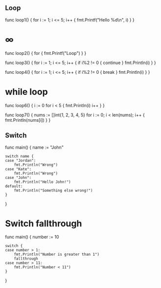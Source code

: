 ## Loop

func loop1() {
	for i := 1; i <= 5; i++ {
		fmt.Printf("Hello %d\n", i)
	}
}

# ∞
func loop2() {
	for {
		fmt.Printf("Loop")
	}
}

func loop3() {
	for i := 1; i <= 5; i++ {
		if i%2 != 0 {
			continue
		}
		fmt.Println(i)
	}
}

func loop4() {
	for i := 1; i <= 5; i++ {
		if i%2 != 0 {
			break
		}
		fmt.Println(i)
	}
}

# while loop
func loop6() {
	i := 0
	for i < 5 {
		fmt.Println(i)
		i++
	}
}

func loop7() {
	nums := []int{1, 2, 3, 4, 5}
	for i := 0; i < len(nums); i++ {
		fmt.Println(nums[i])
	}
}

## Switch
func main() {
	name := "John"

	switch name {
	case "Jordan":
		fmt.Println("Wrong")
	case "Kate":
		fmt.Println("Wrong")
	case "John":
		fmt.Println("Hello John!")
	default:
		fmt.Println("Something else wrong!")
	}
}

# Switch fallthrough 
func main() {
	number := 10

	switch {
	case number > 1:
		fmt.Println("Number is greater than 1")
		fallthrough
	case number > 11:
		fmt.Println("Number < 11")
	}
}